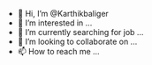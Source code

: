 - 👋 Hi, I’m @Karthikbaliger
- 👀 I’m interested in ...
- 🌱 I’m currently searching for job ...
- 💞️ I’m looking to collaborate on ...
- 📫 How to reach me ...

<!---
Karthikbaliger/Karthikbaliger is a ✨ special ✨ repository because its `README.md` (this file) appears on your GitHub profile.
You can click the Preview link to take a look at your changes.
--->
